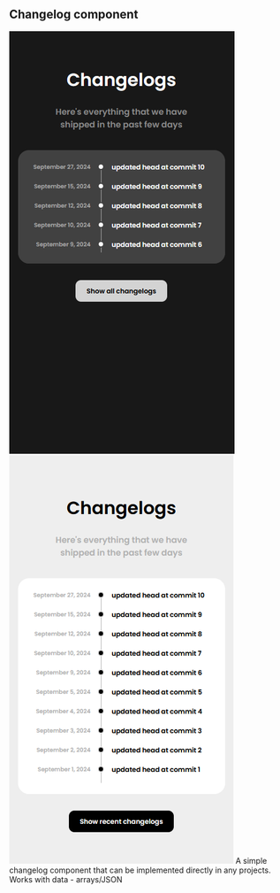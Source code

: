 ## Changelog component


![alt text](changelogs_dark.png)
![alt text](changelogs_light.png)
A simple changelog component that can be implemented directly in any projects.
Works with data - arrays/JSON